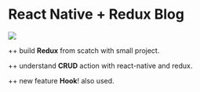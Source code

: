 # React Native + Redux Blog

<img src='https://pajaaleksic.com/wp-content/uploads/2019/08/1_Vnv5WxomJ4e6Agej8fiuTA-768x470.jpg'/>

++ build **Redux** from scatch with small project.

++ understand **CRUD** action with react-native and redux.

++ new feature **Hook**! also used.
